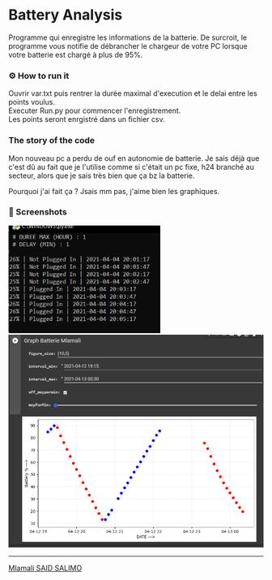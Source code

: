 # Battery Analysis
Programme qui enregistre les informations de la batterie. De surcroit, le programme vous notifie de débrancher le chargeur de votre PC lorsque votre batterie est chargé à plus de 95%.

### ⚙ How to run it
Ouvrir var.txt puis rentrer la durée maximal d'execution et le delai entre les points voulus. <br> 
Executer Run.py pour commencer l'enregistrement. <br> 
Les points seront enrgistré dans un fichier csv.


### The story of the code

Mon nouveau pc a perdu de ouf en autonomie de batterie. Je sais déjà que c'est dû au fait que je l'utilise comme si c'était un pc fixe, h24 branché au secteur, alors que je sais très bien que ça bz la batterie.

Pourquoi j'ai fait ça ? Jsais mm pas, j'aime bien les graphiques.

### 📸 Screenshots 

<img src="img/img1.PNG" width="300">
<img src="img/image_2021-04-13_004324.png">

---
[Mlamali SAID SALIMO](https://www.linkedin.com/in/mlamalisaidsalimo)  <br/>
